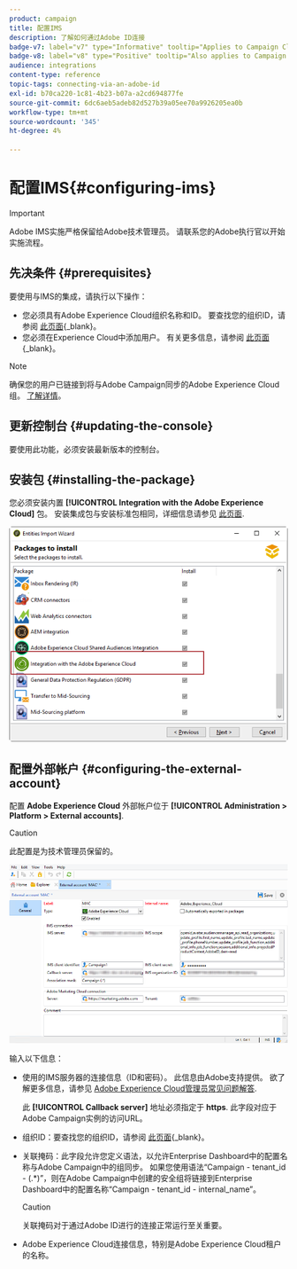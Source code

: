 ```yaml
---
product: campaign
title: 配置IMS
description: 了解如何通过Adobe ID连接
badge-v7: label="v7" type="Informative" tooltip="Applies to Campaign Classic v7"
badge-v8: label="v8" type="Positive" tooltip="Also applies to Campaign v8"
audience: integrations
content-type: reference
topic-tags: connecting-via-an-adobe-id
exl-id: b70ca220-1c81-4b23-b07a-a2cd694877fe
source-git-commit: 6dc6aeb5adeb82d527b39a05ee70a9926205ea0b
workflow-type: tm+mt
source-wordcount: '345'
ht-degree: 4%

---
```


# 配置IMS{#configuring-ims}



>[!IMPORTANT]
>
>Adobe IMS实施严格保留给Adobe技术管理员。 请联系您的Adobe执行官以开始实施流程。

## 先决条件 {#prerequisites}

要使用与IMS的集成，请执行以下操作：

* 您必须具有Adobe Experience Cloud组织名称和ID。 要查找您的组织ID，请参阅 [此页面](https://experienceleague.adobe.com/docs/core-services/interface/administration/organizations.html?lang=zh-Hans){_blank}。
* 您必须在Experience Cloud中添加用户。 有关更多信息，请参阅 [此页面](https://experienceleague.adobe.com/docs/core-services/interface/administration/admin-getting-started.html){_blank}。

>[!NOTE]
>
>确保您的用户已链接到将与Adobe Campaign同步的Adobe Experience Cloud组。 [了解详情](#configuring-the-external-account)。

## 更新控制台 {#updating-the-console}

要使用此功能，必须安装最新版本的控制台。

## 安装包 {#installing-the-package}

您必须安装内置 **[!UICONTROL Integration with the Adobe Experience Cloud]** 包。 安装集成包与安装标准包相同，详细信息请参见 [此页面](../../installation/using/installing-campaign-standard-packages.md).

![](assets/ims_6.png)

## 配置外部帐户 {#configuring-the-external-account}

配置 **Adobe Experience Cloud** 外部帐户位于 **[!UICONTROL Administration > Platform > External accounts]**.

>[!CAUTION]
>
>此配置是为技术管理员保留的。

![](assets/ims_5.png)

输入以下信息：

* 使用的IMS服务器的连接信息（ID和密码）。 此信息由Adobe支持提供。 欲了解更多信息，请参见 [Adobe Experience Cloud管理员常见问题解答](https://experienceleague.adobe.com/docs/core-services/interface/manage-users-and-products/faq.html).

   此 **[!UICONTROL Callback server]** 地址必须指定于 **https**. 此字段对应于Adobe Campaign实例的访问URL。

* 组织ID：要查找您的组织ID，请参阅 [此页面](https://experienceleague.adobe.com/docs/core-services/interface/administration/organizations.html?lang=zh-Hans){_blank}。
* 关联掩码：此字段允许您定义语法，以允许Enterprise Dashboard中的配置名称与Adobe Campaign中的组同步。 如果您使用语法“Campaign - tenant_id - (.&#42;)”，则在Adobe Campaign中创建的安全组将链接到Enterprise Dashboard中的配置名称“Campaign - tenant_id - internal_name”。

   >[!CAUTION]
   >
   >关联掩码对于通过Adobe ID进行的连接正常运行至关重要。

* Adobe Experience Cloud连接信息，特别是Adobe Experience Cloud租户的名称。
